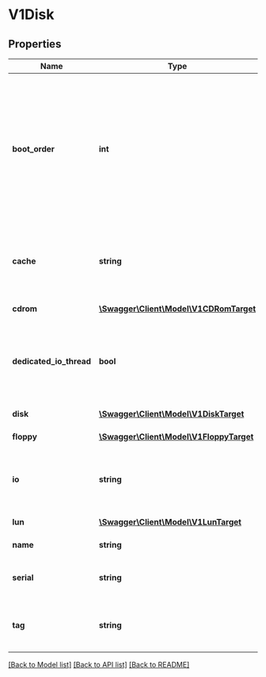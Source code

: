 # V1Disk

## Properties
Name | Type | Description | Notes
------------ | ------------- | ------------- | -------------
**boot_order** | **int** | BootOrder is an integer value &gt; 0, used to determine ordering of boot devices. Lower values take precedence. Each disk or interface that has a boot order must have a unique value. Disks without a boot order are not tried if a disk with a boot order exists. | [optional] 
**cache** | **string** | Cache specifies which kvm disk cache mode should be used. Supported values are: CacheNone, CacheWriteThrough. | [optional] 
**cdrom** | [**\Swagger\Client\Model\V1CDRomTarget**](V1CDRomTarget.md) | Attach a volume as a cdrom to the vmi. | [optional] 
**dedicated_io_thread** | **bool** | dedicatedIOThread indicates this disk should have an exclusive IO Thread. Enabling this implies useIOThreads &#x3D; true. Defaults to false. | [optional] 
**disk** | [**\Swagger\Client\Model\V1DiskTarget**](V1DiskTarget.md) | Attach a volume as a disk to the vmi. | [optional] 
**floppy** | [**\Swagger\Client\Model\V1FloppyTarget**](V1FloppyTarget.md) | Attach a volume as a floppy to the vmi. | [optional] 
**io** | **string** | IO specifies which QEMU disk IO mode should be used. Supported values are: native, default, threads. | [optional] 
**lun** | [**\Swagger\Client\Model\V1LunTarget**](V1LunTarget.md) | Attach a volume as a LUN to the vmi. | [optional] 
**name** | **string** | Name is the device name | 
**serial** | **string** | Serial provides the ability to specify a serial number for the disk device. | [optional] 
**tag** | **string** | If specified, disk address and its tag will be provided to the guest via config drive metadata | [optional] 

[[Back to Model list]](../README.md#documentation-for-models) [[Back to API list]](../README.md#documentation-for-api-endpoints) [[Back to README]](../README.md)


